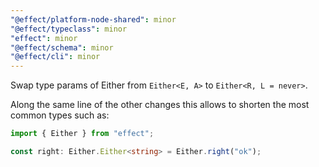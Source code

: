 ```yaml
---
"@effect/platform-node-shared": minor
"@effect/typeclass": minor
"effect": minor
"@effect/schema": minor
"@effect/cli": minor
---
```


Swap type params of Either from `Either<E, A>` to `Either<R, L = never>`.

Along the same line of the other changes this allows to shorten the most common types such as:

```ts
import { Either } from "effect";

const right: Either.Either<string> = Either.right("ok");
```
